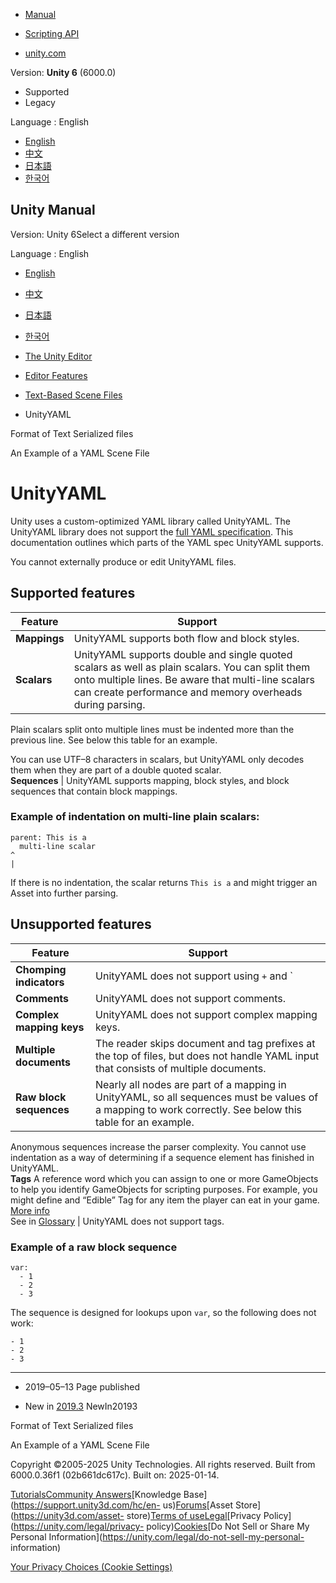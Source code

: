 [](https://docs.unity3d.com)

  * [Manual](../Manual/index.html)
  * [Scripting API](../ScriptReference/index.html)

  * [unity.com](https://unity.com/)

Version: **Unity 6** (6000.0)

  * Supported
  * Legacy

Language : English

  * [English](/Manual/UnityYAML.html)
  * [中文](/cn/current/Manual/UnityYAML.html)
  * [日本語](/ja/current/Manual/UnityYAML.html)
  * [한국어](/kr/current/Manual/UnityYAML.html)

[](https://docs.unity3d.com)

## Unity Manual

Version: Unity 6Select a different version

Language : English

  * [English](/Manual/UnityYAML.html)
  * [中文](/cn/current/Manual/UnityYAML.html)
  * [日本語](/ja/current/Manual/UnityYAML.html)
  * [한국어](/kr/current/Manual/UnityYAML.html)

  * [The Unity Editor](unity-editor.html)
  * [Editor Features](EditorFeatures.html)
  * [Text-Based Scene Files](TextSceneFormat.html)
  * UnityYAML

[](FormatDescription.html)

Format of Text Serialized files

[](YAMLSceneExample.html)

An Example of a YAML Scene File

# UnityYAML

Unity uses a custom-optimized YAML library called UnityYAML. The UnityYAML
library does not support the [full YAML
specification](https://yaml.org/spec/). This documentation outlines which
parts of the YAML spec UnityYAML supports.

You cannot externally produce or edit UnityYAML files.

## Supported features

**Feature** | **Support**  
---|---  
**Mappings** | UnityYAML supports both flow and block styles.  
**Scalars** | UnityYAML supports double and single quoted scalars as well as plain scalars. You can split them onto multiple lines. Be aware that multi-line scalars can create performance and memory overheads during parsing.  
  
Plain scalars split onto multiple lines must be indented more than the
previous line. See below this table for an example.  
  
You can use UTF–8 characters in scalars, but UnityYAML only decodes them when
they are part of a double quoted scalar.  
**Sequences** | UnityYAML supports mapping, block styles, and block sequences that contain block mappings.  
  
### Example of indentation on multi-line plain scalars:

    
    
    parent: This is a
      multi-line scalar
    ^
    |
    

If there is no indentation, the scalar returns `This is a` and might trigger
an Asset into further parsing.

## Unsupported features

**Feature** | **Support**  
---|---  
**Chomping indicators** | UnityYAML does not support using `+` and `|` characters to indicate how it should treat new lines within a multi-line string. If you use these characters, UnityYAML adds them to the scalar value.  
**Comments** | UnityYAML does not support comments.  
**Complex mapping keys** | UnityYAML does not support complex mapping keys.  
**Multiple documents** | The reader skips document and tag prefixes at the top of files, but does not handle YAML input that consists of multiple documents.  
**Raw block sequences** | Nearly all nodes are part of a mapping in UnityYAML, so all sequences must be values of a mapping to work correctly. See below this table for an example.  
  
Anonymous sequences increase the parser complexity. You cannot use indentation
as a way of determining if a sequence element has finished in UnityYAML.  
**Tags** A reference word which you can assign to one or more GameObjects to
help you identify GameObjects for scripting purposes. For example, you might
define and “Edible” Tag for any item the player can eat in your game. [More
info](Tags.html)  
See in [Glossary](Glossary.html#Tag) | UnityYAML does not support tags.  
  
### Example of a raw block sequence

    
    
    var:
      - 1
      - 2
      - 3
    

The sequence is designed for lookups upon `var`, so the following does not
work:

    
    
    - 1
    - 2
    - 3
    

* * *

  * 2019–05–13 Page published 

  * New in [2019.3](https://docs.unity3d.com/2019.3/Documentation/Manual/30_search.html?q=newin20193) NewIn20193

[](FormatDescription.html)

Format of Text Serialized files

[](YAMLSceneExample.html)

An Example of a YAML Scene File

Copyright ©2005-2025 Unity Technologies. All rights reserved. Built from
6000.0.36f1 (02b661dc617c). Built on: 2025-01-14.

[Tutorials](https://learn.unity.com/)[Community
Answers](https://answers.unity3d.com)[Knowledge
Base](https://support.unity3d.com/hc/en-
us)[Forums](https://forum.unity3d.com)[Asset Store](https://unity3d.com/asset-
store)[Terms of
use](https://docs.unity3d.com/Manual/TermsOfUse.html)[Legal](https://unity.com/legal)[Privacy
Policy](https://unity.com/legal/privacy-
policy)[Cookies](https://unity.com/legal/cookie-policy)[Do Not Sell or Share
My Personal Information](https://unity.com/legal/do-not-sell-my-personal-
information)

[Your Privacy Choices (Cookie Settings)](javascript:void\(0\);)

